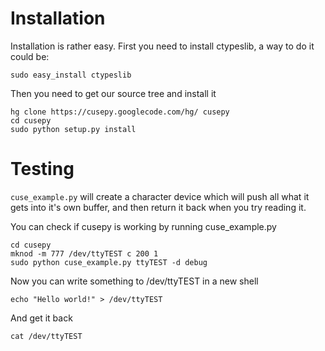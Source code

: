 # Installation #
Installation is rather easy. First you need to install ctypeslib, a way to do it could be:

```
sudo easy_install ctypeslib
```

Then you need to get our source tree and install it
```
hg clone https://cusepy.googlecode.com/hg/ cusepy 
cd cusepy
sudo python setup.py install
```

# Testing #
`cuse_example.py` will create a character device which will push all what it gets into it's own buffer, and then return it back when you try reading it.

You can check if cusepy is working by running cuse\_example.py
```
cd cusepy
mknod -m 777 /dev/ttyTEST c 200 1
sudo python cuse_example.py ttyTEST -d debug
```

Now you can write something to /dev/ttyTEST in a new shell
```
echo "Hello world!" > /dev/ttyTEST
```

And get it back
```
cat /dev/ttyTEST
```
